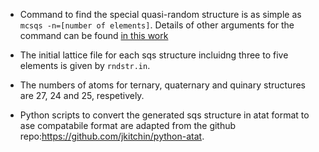 - Command to find the special quasi-random structure is as simple as `mcsqs -n=[number of elements]`. 
Details of other arguments for the command can be found [in this work](https://www.sciencedirect.com/science/article/pii/S0364591613000540)

- The initial lattice file for each sqs structure incluidng three to five elements is given by `rndstr.in`.

- The numbers of atoms for ternary, quaternary and quinary structures are 27, 24 and 25, respetively.

- Python scripts to convert the generated sqs structure in atat format to ase compatabile format are adapted from the github repo:https://github.com/jkitchin/python-atat.
